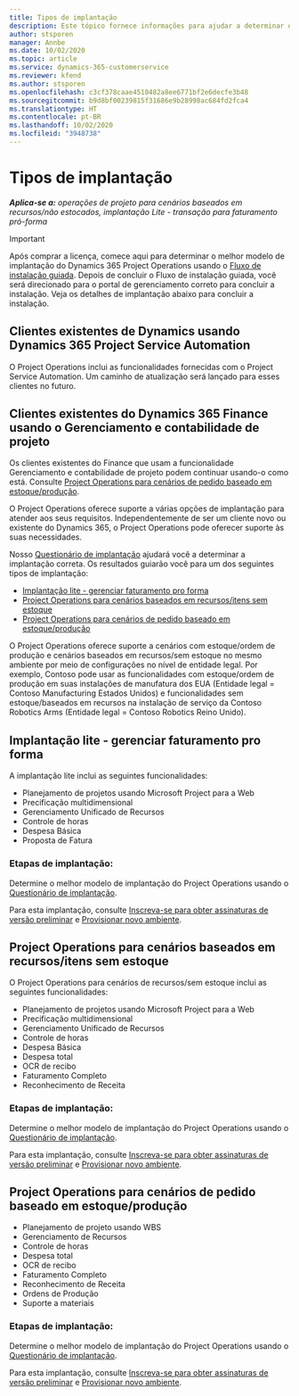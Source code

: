 ```yaml
---
title: Tipos de implantação
description: Este tópico fornece informações para ajudar a determinar o tipo de implantação correto do Project Operations para a sua empresa.
author: stsporen
manager: Annbe
ms.date: 10/02/2020
ms.topic: article
ms.service: dynamics-365-customerservice
ms.reviewer: kfend
ms.author: stsporen
ms.openlocfilehash: c3cf378caae4510482a8ee6771bf2e6decfe3b48
ms.sourcegitcommit: b9d8bf00239815f31686e9b28998ac684fd2fca4
ms.translationtype: HT
ms.contentlocale: pt-BR
ms.lasthandoff: 10/02/2020
ms.locfileid: "3948738"
---
```

# <a name="deployment-types"></a>Tipos de implantação

_**Aplica-se a:** operações de projeto para cenários baseados em recursos/não estocados, implantação Lite - transação para faturamento pró-forma_

> [!IMPORTANT]
> Após comprar a licença, comece aqui para determinar o melhor modelo de implantação do Dynamics 365 Project Operations usando o [Fluxo de instalação guiada](https://aka.ms/provisionprojectoperations).
> Depois de concluir o Fluxo de instalação guiada, você será direcionado para o portal de gerenciamento correto para concluir a instalação. Veja os detalhes de implantação abaixo para concluir a instalação.


## <a name="existing-customers-of-dynamics-using-dynamics-365-project-service-automation"></a>Clientes existentes de Dynamics usando Dynamics 365 Project Service Automation
O Project Operations inclui as funcionalidades fornecidas com o Project Service Automation. Um caminho de atualização será lançado para esses clientes no futuro.

## <a name="existing-customers-of-dynamics-365-finance-using-project-management-and-accounting"></a>Clientes existentes do Dynamics 365 Finance usando o Gerenciamento e contabilidade de projeto 

Os clientes existentes do Finance que usam a funcionalidade Gerenciamento e contabilidade de projeto podem continuar usando-o como está. Consulte [Project Operations para cenários de pedido baseado em estoque/produção](#pma).

O Project Operations oferece suporte a várias opções de implantação para atender aos seus requisitos. Independentemente de ser um cliente novo ou existente do Dynamics 365, o Project Operations pode oferecer suporte às suas necessidades.

Nosso [Questionário de implantação](https://aka.ms/provisionprojectoperations) ajudará você a determinar a implantação correta. Os resultados guiarão você para um dos seguintes tipos de implantação:

- [Implantação lite - gerenciar faturamento pro forma](#lite)
- [Project Operations para cenários baseados em recursos/itens sem estoque](#integrated)
- [Project Operations para cenários de pedido baseado em estoque/produção](#pma)

O Project Operations oferece suporte a cenários com estoque/ordem de produção e cenários baseados em recursos/sem estoque no mesmo ambiente por meio de configurações no nível de entidade legal. Por exemplo, Contoso pode usar as funcionalidades com estoque/ordem de produção em suas instalações de manufatura dos EUA (Entidade legal = Contoso Manufacturing Estados Unidos) e funcionalidades sem estoque/baseados em recursos na instalação de serviço da Contoso Robotics Arms (Entidade legal = Contoso Robotics Reino Unido).

## <a name="a-namelitelite-deployment---deal-to-proforma-invoicing"></a><a name="lite"><a/>Implantação lite - gerenciar faturamento pro forma
A implantação lite inclui as seguintes funcionalidades:

- Planejamento de projetos usando Microsoft Project para a Web
- Precificação multidimensional
- Gerenciamento Unificado de Recursos
- Controle de horas
- Despesa Básica
- Proposta de Fatura

### <a name="deployment-steps"></a>Etapas de implantação:
Determine o melhor modelo de implantação do Project Operations usando o [Questionário de implantação](https://aka.ms/provisionprojectoperations).

Para esta implantação, consulte [Inscreva-se para obter assinaturas de versão preliminar](lite-preview-subscription-sign-up.md) e [Provisionar novo ambiente](lite-deployment.md). 


## <a name="a-nameintegratedproject-operations-for-resourcenon-stocked-scenarios"></a><a name="integrated"><a/>Project Operations para cenários baseados em recursos/itens sem estoque
O Project Operations para cenários de recursos/sem estoque inclui as seguintes funcionalidades:
  
- Planejamento de projetos usando Microsoft Project para a Web
- Precificação multidimensional
- Gerenciamento Unificado de Recursos
- Controle de horas
- Despesa Básica
- Despesa total
- OCR de recibo
- Faturamento Completo
- Reconhecimento de Receita

### <a name="deployment-steps"></a>Etapas de implantação:
Determine o melhor modelo de implantação do Project Operations usando o [Questionário de implantação](https://aka.ms/provisionprojectoperations).

Para esta implantação, consulte [Inscreva-se para obter assinaturas de versão preliminar](resource-sign-up-preview-subscription.md) e [Provisionar novo ambiente](resource-provision-new-environment.md). 


## <a name="project-operations-for-stockedproduction-order-scenarios"></a><a name="pma"></a>Project Operations para cenários de pedido baseado em estoque/produção

- Planejamento de projeto usando WBS
- Gerenciamento de Recursos
- Controle de horas
- Despesa total
- OCR de recibo
- Faturamento Completo
- Reconhecimento de Receita
- Ordens de Produção
- Suporte a materiais

### <a name="deployment-steps"></a>Etapas de implantação:
Determine o melhor modelo de implantação do Project Operations usando o [Questionário de implantação](https://aka.ms/provisionprojectoperations).

Para esta implantação, consulte [Inscreva-se para obter assinaturas de versão preliminar](https://docs.microsoft.com/dynamics365/fin-ops-core/dev-itpro/dev-tools/sign-up-preview-subscription?toc=/dynamics365/finance/toc.json) e [Provisionar novo ambiente](https://docs.microsoft.com/dynamics365/fin-ops-core/dev-itpro/deployment/deploy-demo-environment?toc=/dynamics365/finance/toc.json). 



